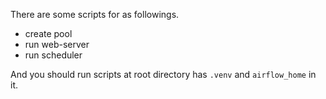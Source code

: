 There are some scripts for as followings.
* create pool 
* run web-server
* run scheduler

And you should run scripts at root directory has `.venv` and `airflow_home` in it.
